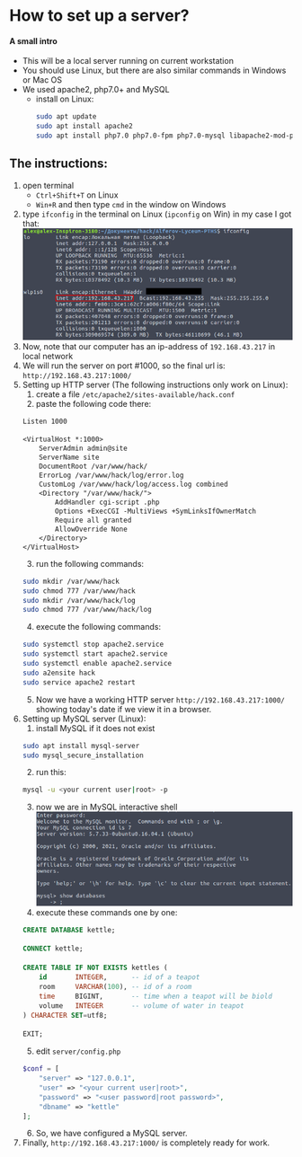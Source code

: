 # How to set up a server?
#### A small intro
 * This will be a local server running on current workstation
 * You should use Linux, but there are also similar commands in Windows or Mac OS
 * We used apache2, php7.0+ and MySQL
   * install on Linux: 
       ```bash
       sudo apt update
       sudo apt install apache2
       sudo apt install php7.0 php7.0-fpm php7.0-mysql libapache2-mod-php
       ```
## The instructions:
 1) open terminal
    * `Ctrl+Shift+T` on Linux
    * `Win+R` and then type `cmd` in the window on Windows
 2) type `ifconfig` in the terminal on Linux (`ipconfig` on Win)
    in my case I got that: 
    ![](ifconfig.png)
 3) Now, note that our computer has an ip-address of `192.168.43.217` in local network
 4) We will run the server on port #1000, so the final url is: `http://192.168.43.217:1000/`
 5) Setting up HTTP server (The following instructions only work on Linux):
    1. create a file `/etc/apache2/sites-available/hack.conf`
    2. paste the following code there:
    ```apacheconf
    Listen 1000

    <VirtualHost *:1000>
        ServerAdmin admin@site
        ServerName site
        DocumentRoot /var/www/hack/
        ErrorLog /var/www/hack/log/error.log
        CustomLog /var/www/hack/log/access.log combined
        <Directory "/var/www/hack/">
            AddHandler cgi-script .php
            Options +ExecCGI -MultiViews +SymLinksIfOwnerMatch
            Require all granted
            AllowOverride None
        </Directory>
    </VirtualHost>
    ```
    3. run the following commands:
    ```bash
    sudo mkdir /var/www/hack
    sudo chmod 777 /var/www/hack
    sudo mkdir /var/www/hack/log 
    sudo chmod 777 /var/www/hack/log
    ```
    4. execute the following commands:
    ```bash
    sudo systemctl stop apache2.service
    sudo systemctl start apache2.service
    sudo systemctl enable apache2.service
    sudo a2ensite hack
    sudo service apache2 restart 
    ```
    5. Now we have a working HTTP server `http://192.168.43.217:1000/` showing today's date if we view it in a browser.
 6) Setting up MySQL server (Linux):
    1. install MySQL if it does not exist
    ```bash
    sudo apt install mysql-server
    sudo mysql_secure_installation
    ```
    2. run this:
    ```bash
    mysql -u <your current user|root> -p
    ```
    3. now we are in MySQL interactive shell
    ![](sql.png)
    4. execute these commands one by one:
    ```sql
    CREATE DATABASE kettle;
    
    CONNECT kettle;

    CREATE TABLE IF NOT EXISTS kettles (
        id       INTEGER,      -- id of a teapot
        room     VARCHAR(100), -- id of a room
        time     BIGINT,       -- time when a teapot will be biold
        volume   INTEGER       -- volume of water in teapot
    ) CHARACTER SET=utf8;
    
    EXIT;
    ```
    5. edit `server/config.php`
    ```php
    $conf = [
        "server" => "127.0.0.1",
        "user" => "<your current user|root>",
        "password" => "<user password|root password>",
        "dbname" => "kettle"
    ];
    ```
    6. So, we have configured a MySQL server.
  7) Finally, `http://192.168.43.217:1000/` is completely ready for work.